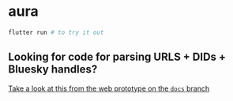 # aura

```bash
flutter run # to try it out
```

## Looking for code for parsing URLS + DIDs + Bluesky handles?

[Take a look at this from the web prototype on the `docs` branch](https://github.com/cwervo/aura/blob/a475378eb27f90daa08e78beaa7c82917b8d3c16/index.html#L158)
